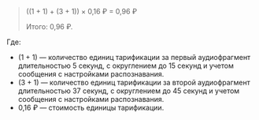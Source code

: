 > ((1 + 1) + (3 + 1)) × 0,16&nbsp;₽ = 0,96&nbsp;₽
>
> Итого: 0,96&nbsp;₽.

Где:

* (1 + 1) — количество единиц тарификации за первый аудиофрагмент длительностью 5 секунд, с округлением до 15 секунд и учетом сообщения с настройками распознавания.
* (3 + 1) — количество единиц тарификации за второй аудиофрагмент длительностью 37 секунд, с округлением до 45 секунд и учетом сообщения с настройками распознавания.
* 0,16&nbsp;₽ — стоимость единицы тарификации.